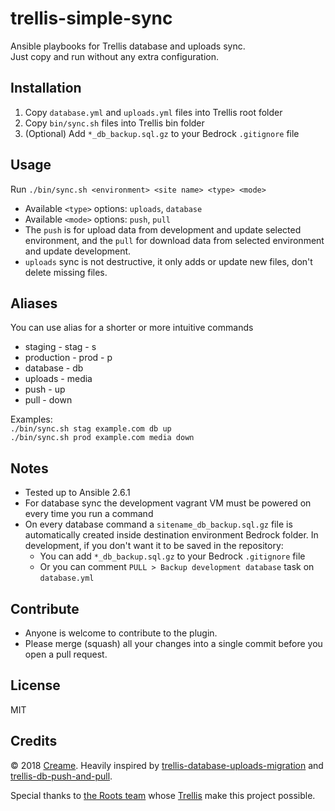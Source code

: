 # trellis-simple-sync
Ansible playbooks for Trellis database and uploads sync.\
Just copy and run without any extra configuration.

## Installation
1. Copy `database.yml` and `uploads.yml` files into Trellis root folder
2. Copy `bin/sync.sh` files into Trellis bin folder
3. (Optional) Add `*_db_backup.sql.gz` to your Bedrock `.gitignore` file

## Usage
Run `./bin/sync.sh <environment> <site name> <type> <mode>`

* Available `<type>` options: `uploads`, `database`
* Available `<mode>` options: `push`, `pull`
* The `push` is for upload data from development and update selected environment, and the `pull` for download data from selected environment and update development.
* `uploads` sync is not destructive, it only adds or update new files, don't delete missing files.

## Aliases
You can use alias for a shorter or more intuitive commands

* staging - stag - s
* production - prod - p
* database - db
* uploads - media
* push - up
* pull - down

Examples:\
`./bin/sync.sh stag example.com db up`\
`./bin/sync.sh prod example.com media down`

## Notes
* Tested up to Ansible 2.6.1
* For database sync the development vagrant VM must be powered on every time you run a command
* On every database command a `sitename_db_backup.sql.gz` file is automatically created inside destination environment Bedrock folder. In development, if you don't want it to be saved in the repository:
    * You can add `*_db_backup.sql.gz` to your Bedrock `.gitignore` file
    * Or you can comment `PULL > Backup development database` task on `database.yml`

## Contribute
* Anyone is welcome to contribute to the plugin.
* Please merge (squash) all your changes into a single commit before you open a pull request.

## License
MIT

## Credits
© 2018 [Creame](https://crea.me).
Heavily inspired by [trellis-database-uploads-migration](https://github.com/valentinocossar/trellis-database-uploads-migration) and [trellis-db-push-and-pull](https://github.com/hamedb89/trellis-db-push-and-pull).

Special thanks to [the Roots team](https://roots.io/about/) whose [Trellis](https://github.com/roots/trellis) make this project possible.
